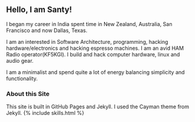 

## Hello, I am Santy!

I began my career in India spent time in New Zealand, Australia, San Francisco and now Dallas, Texas.  

I am an interested in Software Architecture, programming, hacking hardware/electronics and hacking espresso machines. I am an avid HAM Radio operator(KF5KGI). I build and hack computer hardware, linux and audio gear.  

I am a minimalist and spend quite a lot of energy balancing simplicity and functionality. 


### About this Site

This site is built in GitHub Pages and Jekyll. I used the Cayman theme from Jekyll.
{% include skills.html %}
